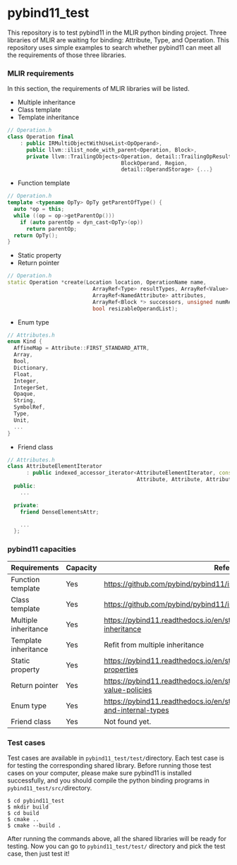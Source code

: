 # pybind11_test

This repository is to test pybind11 in the MLIR python binding project. Three libraries of MLIR are waiting for binding: Attribute, Type, and Operation.  This repository uses simple examples to search whether pybind11 can meet all the requirements of those three libraries.

### MLIR requirements

In this section, the requirements of MLIR libraries will be listed.

- Multiple inheritance
- Class template
- Template inheritance

```C++
// Operation.h
class Operation final
    : public IRMultiObjectWithUseList<OpOperand>,
      public llvm::ilist_node_with_parent<Operation, Block>,
      private llvm::TrailingObjects<Operation, detail::TrailingOpResult,
                                    BlockOperand, Region,
                                    detail::OperandStorage> {...}
```

- Function template

```C++
// Operation.h
template <typename OpTy> OpTy getParentOfType() {
  auto *op = this;
  while ((op = op->getParentOp()))
    if (auto parentOp = dyn_cast<OpTy>(op))
      return parentOp;
  return OpTy();
}
```

- Static property
- Return pointer

```c++
// Operation.h
static Operation *create(Location location, OperationName name,
                           ArrayRef<Type> resultTypes, ArrayRef<Value> operands,
                           ArrayRef<NamedAttribute> attributes,
                           ArrayRef<Block *> successors, unsigned numRegions,
                           bool resizableOperandList);
```

- Enum type

```c++
// Attributes.h
enum Kind {
  AffineMap = Attribute::FIRST_STANDARD_ATTR,
  Array,
  Bool,
  Dictionary,
  Float,
  Integer,
  IntegerSet,
  Opaque,
  String,
  SymbolRef,
  Type,
  Unit,
  ...
}
```

- Friend class

```c++
// Attributes.h
class AttributeElementIterator
      : public indexed_accessor_iterator<AttributeElementIterator, const void *,
                                         Attribute, Attribute, Attribute> {
  public:
    ...

  private:
    friend DenseElementsAttr;

    ...
  };
```



### pybind11 capacities

| Requirements         | Capacity | Reference                                                    |
| -------------------- | -------- | ------------------------------------------------------------ |
| Function template    | Yes      | https://github.com/pybind/pybind11/issues/199                |
| Class template       | Yes      | https://github.com/pybind/pybind11/issues/199                |
| Multiple inheritance | Yes      | https://pybind11.readthedocs.io/en/stable/advanced/classes.html#multiple-inheritance |
| Template inheritance | Yes      | Refit from multiple inheritance                              |
| Static property      | Yes      | https://pybind11.readthedocs.io/en/stable/advanced/classes.html#static-properties |
| Return pointer       | Yes      | https://pybind11.readthedocs.io/en/stable/advanced/functions.html#return-value-policies |
| Enum type            | Yes      | https://pybind11.readthedocs.io/en/stable/classes.html#enumerations-and-internal-types |
| Friend class         | Yes      | Not found yet.                                               |



### Test cases

Test cases are available in `pybind11_test/test/`directory. Each test case is for testing the corresponding  shared library. Before running those test cases on your computer, please make sure pybind11 is installed successfully, and you should compile the python binding programs in `pybind11_test/src/`directory.

```
$ cd pybind11_test
$ mkdir build
$ cd build
$ cmake ..
$ cmake --build .
```

After running the commands above, all the shared libraries will be ready for testing. Now you can go to `pybind11_test/test/` directory and pick the test case, then just test it!